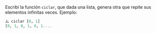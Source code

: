 Escribí la función `ciclar`, que dada una lista, genera otra que repite sus elementos infinitas veces. Ejemplo:

```haskell
ム ciclar [0, 1]
[0, 1, 0, 1, 0, 1....
```

